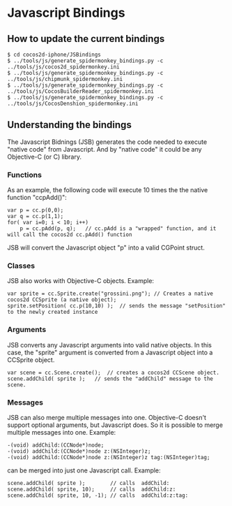 Javascript Bindings
===================

How to update the current bindings
----------------------------------

    $ cd cocos2d-iphone/JSBindings
    $ ../tools/js/generate_spidermonkey_bindings.py -c ../tools/js/cocos2d_spidermonkey.ini 
    $ ../tools/js/generate_spidermonkey_bindings.py -c ../tools/js/chipmunk_spidermonkey.ini 
    $ ../tools/js/generate_spidermonkey_bindings.py -c ../tools/js/CocosBuilderReader_spidermonkey.ini 
    $ ../tools/js/generate_spidermonkey_bindings.py -c ../tools/js/CocosDenshion_spidermonkey.ini 



Understanding the bindings
--------------------------

The Javascript Bidnings (JSB) generates the code needed to execute "native code" from Javascript. And by "native code" it could be any Objective-C (or C) library.

### Functions

As an example, the following code will execute 10 times the the native function "ccpAdd()":

	var p = cc.p(0,0);
	var q = cc.p(1,1);
	for( var i=0; i < 10; i++)
		p = cc.pAdd(p, q);   // cc.pAdd is a "wrapped" function, and it will call the cocos2d cc.pAdd() function


JSB will convert the Javascript object "p" into a valid CGPoint struct.


### Classes

JSB also works with Objective-C objects. Example:

	var sprite = cc.Sprite.create("grossini.png"); // Creates a native cocos2d CCSprite (a native object);
	sprite.setPosition( cc.p(10,10) );  // sends the message "setPosition" to the newly created instance


### Arguments

JSB converts any Javascript arguments into valid native objects. In this case, the "sprite" argument is converted from a Javascript object into a CCSprite object.

	var scene = cc.Scene.create();  // creates a cocos2d CCScene object.
	scene.addChild( sprite );   // sends the "addChild" message to the scene.


### Messages

JSB can also merge multiple messages into one. Objective-C doesn't support optional arguments, but Javascript does. So it is possible to merge multiple messages into one. Example:

	-(void) addChild:(CCNode*)node;
	-(void) addChild:(CCNode*)node z:(NSInteger)z;
	-(void) addChild:(CCNode*)node z:(NSInteger)z tag:(NSInteger)tag;

can be merged into just one Javascript call. Example:

	scene.addChild( sprite );        // calls  addChild:
	scene.addChild( sprite, 10);     // calls  addChild:z:
	scene.addChild( sprite, 10, -1); // calls  addChild:z:tag: 

